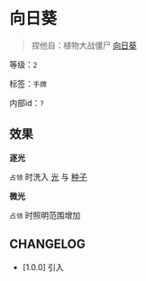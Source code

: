 # 向日葵

> 捏他自：植物大战僵尸 [向日葵](https://pvz.fandom.com/zh/wiki/%E5%90%91%E6%97%A5%E8%91%B5?variant=zh)

等级：`2`

标签：`手牌`

内部id：`?`

## 效果

**逐光**

`占领` 时洗入 [光](../卡牌组/光.md) 与 [种子](../卡牌组/种子.md)

**微光**

`占领` 时照明范围增加

## CHANGELOG

- [1.0.0] 引入
